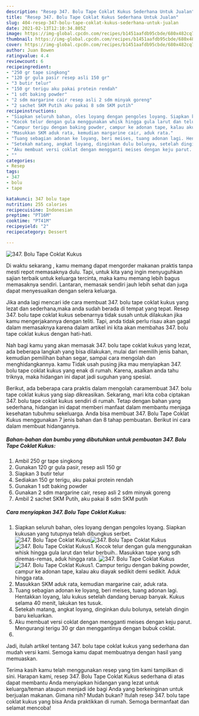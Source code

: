 ```yaml
---
description: "Resep 347. Bolu Tape Coklat Kukus Sederhana Untuk Jualan"
title: "Resep 347. Bolu Tape Coklat Kukus Sederhana Untuk Jualan"
slug: 404-resep-347-bolu-tape-coklat-kukus-sederhana-untuk-jualan
date: 2021-02-13T12:10:34.805Z
image: https://img-global.cpcdn.com/recipes/b1451aafdb95cbde/680x482cq70/347-bolu-tape-coklat-kukus-foto-resep-utama.jpg
thumbnail: https://img-global.cpcdn.com/recipes/b1451aafdb95cbde/680x482cq70/347-bolu-tape-coklat-kukus-foto-resep-utama.jpg
cover: https://img-global.cpcdn.com/recipes/b1451aafdb95cbde/680x482cq70/347-bolu-tape-coklat-kukus-foto-resep-utama.jpg
author: Juan Bowen
ratingvalue: 4.4
reviewcount: 6
recipeingredient:
- "250 gr tape singkong"
- "120 gr gula pasir resep asli 150 gr"
- "3 butir telur"
- "150 gr terigu aku pakai protein rendah"
- "1 sdt baking powder"
- "2 sdm margarine cair resep asli 2 sdm minyak goreng"
- "2 sachet SKM Putih aku pakai 8 sdm SKM putih"
recipeinstructions:
- "Siapkan seluruh bahan, oles loyang dengan pengoles loyang. Siapkan kukusan yang tutupnya telah dibungkus serbet."
- "Kocok telur dengan gula menggunakan whisk hingga gula larut dan telur berbuih.. Masukkan tape yang sdh diremas-remas, aduk hingga rata."
- "Campur terigu dengan baking powder, campur ke adonan tape, kalau aku diayak sedikit demi sedikit. Aduk hingga rata."
- "Masukkan SKM aduk rata, kemudian margarine cair, aduk rata."
- "Tuang sebagian adonan ke loyang, beri meises, tuang adonan lagi. Hentakkan loyang, lalu kukus setelah dandang beruap banyak. Kukus selama 40 menit, lakukan tes tusuk."
- "Setekah matang, angkat loyang, dinginkan dulu bolunya, setelah dingin baru keluarkan."
- "Aku membuat versi coklat dengan mengganti meises dengan keju parut. Mengurangi terigu 30 gr dan menggantinya dengan bubuk coklat."
- ""
categories:
- Resep
tags:
- 347
- bolu
- tape

katakunci: 347 bolu tape 
nutrition: 255 calories
recipecuisine: Indonesian
preptime: "PT16M"
cooktime: "PT41M"
recipeyield: "2"
recipecategory: Dessert

---
```



![347. Bolu Tape Coklat Kukus](https://img-global.cpcdn.com/recipes/b1451aafdb95cbde/680x482cq70/347-bolu-tape-coklat-kukus-foto-resep-utama.jpg)

Di waktu  sekarang , kamu memang dapat mengorder makanan praktis tanpa mesti repot memasaknya dulu. Tapi, untuk kita yang ingin menyuguhkan sajian terbaik untuk keluarga tercinta, maka kamu memang lebih bagus memasaknya sendiri. Lantaran, memasak sendiri jauh lebih sehat dan juga dapat menyesuaikan dengan selera keluarga.

Jika anda lagi mencari ide cara membuat 347. bolu tape coklat kukus yang lezat dan sederhana,maka anda sudah berada di tempat yang tepat. Resep 347. bolu tape coklat kukus  sebenarnya tidak susah untuk dilakukan jika kamu mengerjakannya dengan teliti. Tapi, anda tidak perlu risau akan gagal dalam memasaknya 
karena dalam artikel ini kita akan membahas 347. bolu tape coklat kukus dengan hati-hati.  



Nah bagi kamu yang akan memasak 347. bolu tape coklat kukus yang lezat, ada beberapa langkah yang bisa dilakukan, mulai dari memilih jenis bahan, kemudian pemilihan bahan segar, sampai cara mengolah dan menghidangkannya. kamu Tidak usah pusing jika mau menyiapkan 347. bolu tape coklat kukus yang enak di rumah. Karena, asalkan anda  tahu triknya, maka hidangan ini dapat jadi suguhan yang spesial.

Berikut, ada beberapa cara praktis  dalam mengolah caramembuat 347. bolu tape coklat kukus yang siap dikreasikan. Sekarang, mari kita coba ciptakan 347. bolu tape coklat kukus sendiri di rumah. Tetap dengan bahan yang sederhana, hidangan ini dapat memberi manfaat dalam membantu menjaga kesehatan tubuhmu sekeluarga. Anda bisa membuat 347. Bolu Tape Coklat Kukus menggunakan 7 jenis bahan dan 8 tahap pembuatan. Berikut ini cara dalam membuat hidangannya.

<!--inarticleads1-->

##### Bahan-bahan dan bumbu yang dibutuhkan untuk pembuatan 347. Bolu Tape Coklat Kukus:

1. Ambil 250 gr tape singkong
1. Gunakan 120 gr gula pasir, resep asli 150 gr
1. Siapkan 3 butir telur
1. Sediakan 150 gr terigu, aku pakai protein rendah
1. Gunakan 1 sdt baking powder
1. Gunakan 2 sdm margarine cair, resep asli 2 sdm minyak goreng
1. Ambil 2 sachet SKM Putih, aku pakai 8 sdm SKM putih




<!--inarticleads2-->

##### Cara menyiapkan 347. Bolu Tape Coklat Kukus:

1. Siapkan seluruh bahan, oles loyang dengan pengoles loyang. Siapkan kukusan yang tutupnya telah dibungkus serbet.
<img src="https://img-global.cpcdn.com/steps/de4139f6e3645785/160x128cq70/347-bolu-tape-coklat-kukus-langkah-memasak-1-foto.jpg" alt="347. Bolu Tape Coklat Kukus"><img src="https://img-global.cpcdn.com/steps/4c0f1a3ca7494550/160x128cq70/347-bolu-tape-coklat-kukus-langkah-memasak-1-foto.jpg" alt="347. Bolu Tape Coklat Kukus"><img src="https://img-global.cpcdn.com/steps/d93b3bf187fe5741/160x128cq70/347-bolu-tape-coklat-kukus-langkah-memasak-1-foto.jpg" alt="347. Bolu Tape Coklat Kukus">1. Kocok telur dengan gula menggunakan whisk hingga gula larut dan telur berbuih.. Masukkan tape yang sdh diremas-remas, aduk hingga rata.
<img src="https://img-global.cpcdn.com/steps/2c1723fb76c2e0fb/160x128cq70/347-bolu-tape-coklat-kukus-langkah-memasak-2-foto.jpg" alt="347. Bolu Tape Coklat Kukus"><img src="https://img-global.cpcdn.com/steps/896899023050fdad/160x128cq70/347-bolu-tape-coklat-kukus-langkah-memasak-2-foto.jpg" alt="347. Bolu Tape Coklat Kukus">1. Campur terigu dengan baking powder, campur ke adonan tape, kalau aku diayak sedikit demi sedikit. Aduk hingga rata.
1. Masukkan SKM aduk rata, kemudian margarine cair, aduk rata.
1. Tuang sebagian adonan ke loyang, beri meises, tuang adonan lagi. Hentakkan loyang, lalu kukus setelah dandang beruap banyak. Kukus selama 40 menit, lakukan tes tusuk.
1. Setekah matang, angkat loyang, dinginkan dulu bolunya, setelah dingin baru keluarkan.
1. Aku membuat versi coklat dengan mengganti meises dengan keju parut. Mengurangi terigu 30 gr dan menggantinya dengan bubuk coklat.
1. 




Jadi, itulah artikel tentang  347. bolu tape coklat kukus  yang sederhana dan mudah versi kami. Semoga kamu dapat membuatnya dengan hasil yang memuaskan. 

Terima kasih kamu telah menggunakan resep yang tim kami tampilkan di sini. Harapan kami, resep  347. Bolu Tape Coklat Kukus sederhana di atas dapat membantu Anda menyiapkan hidangan yang lezat untuk keluarga/teman ataupun menjadi ide bagi Anda yang berkeinginan untuk berjualan makanan. Gimana nih? Mudah bukan? Itulah resep 347. bolu tape coklat kukus yang bisa Anda praktikkan di rumah. Semoga bermanfaat dan selamat mencoba!

